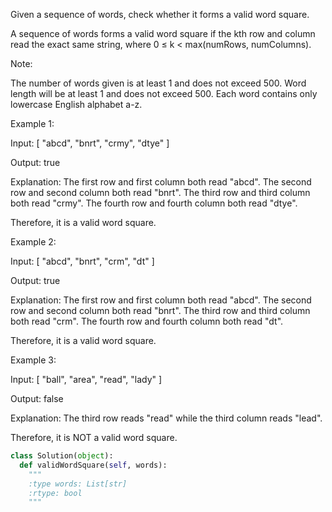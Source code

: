 Given a sequence of words, check whether it forms a valid word square.

A sequence of words forms a valid word square if the kth row and column read the exact same string, where 0 &le; k &lt; max(numRows, numColumns).

Note:

The number of words given is at least 1 and does not exceed 500.
Word length will be at least 1 and does not exceed 500.
Each word contains only lowercase English alphabet a-z.



Example 1:

Input:
[
  "abcd",
  "bnrt",
  "crmy",
  "dtye"
]

Output:
true

Explanation:
The first row and first column both read "abcd".
The second row and second column both read "bnrt".
The third row and third column both read "crmy".
The fourth row and fourth column both read "dtye".

Therefore, it is a valid word square.



Example 2:

Input:
[
  "abcd",
  "bnrt",
  "crm",
  "dt"
]

Output:
true

Explanation:
The first row and first column both read "abcd".
The second row and second column both read "bnrt".
The third row and third column both read "crm".
The fourth row and fourth column both read "dt".

Therefore, it is a valid word square.



Example 3:

Input:
[
  "ball",
  "area",
  "read",
  "lady"
]

Output:
false

Explanation:
The third row reads "read" while the third column reads "lead".

Therefore, it is NOT a valid word square.




```python
class Solution(object):
  def validWordSquare(self, words):
    """
    :type words: List[str]
    :rtype: bool
    """
```
